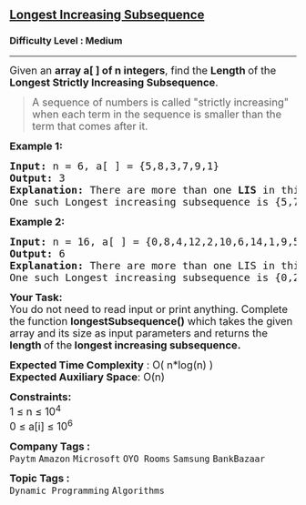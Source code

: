 <h2><a href="https://www.geeksforgeeks.org/problems/longest-increasing-subsequence-1587115620/1?utm_source=youtube&utm_medium=collab_striver_ytdescription&utm_campaign=longest-increasing-subsequence">Longest Increasing Subsequence</a></h2><h3>Difficulty Level : Medium</h3><hr><div class="problems_problem_content__Xm_eO"><p><span style="font-size: 18px;">Given an <strong>array a[ ] of n integers</strong>, find the <strong>Length </strong>of the<strong> Longest Strictly Increasing Subsequence</strong>.</span></p>
<blockquote>
<p><span style="font-size: 18px;">A sequence of numbers is called "strictly increasing" when each term in the sequence is smaller than the term that comes after it.</span></p>
</blockquote>
<p><strong><span style="font-size: 18px;">Example 1:</span></strong></p>
<pre><strong><span style="font-size: 18px;">Input: </span></strong><span style="font-size: 18px;">n = 6, a[ ] = {5,8,3,7,9,1}
<strong>Output: </strong>3<strong>
Explanation: </strong>There are more than one <strong>LIS</strong> in this array.  <br></span><span style="font-size: 18px;">One such Longest increasing subsequence is {5,7,9}.</span></pre>
<p><strong><span style="font-size: 18px;">Example 2:</span></strong></p>
<pre><strong><span style="font-size: 18px;">Input: </span></strong><span style="font-size: 18px;">n = 16, a[ ] = {0,8,4,12,2,10,6,14,1,9,5,13,3,11,7,15}
<strong>Output: </strong>6<strong>
Explanation: </strong>There are more than one LIS in this array. <br>One such Longest increasing subsequence is {0,2,6,9,13,15}.</span></pre>
<p><span style="font-size: 18px;"><strong>Your Task:</strong><br>You do not need to read input or print anything. Complete the function <strong>longestSubsequence()</strong> which takes the given array and its size as input parameters and returns the <strong>length </strong>of the<strong> longest increasing subsequence.</strong></span></p>
<p><span style="font-size: 18px;"><strong>Expected Time Complexity</strong> : O( n*log(n) )<br><strong>Expected Auxiliary Space</strong>: O(n)</span></p>
<p><span style="font-size: 18px;"><strong>Constraints:</strong></span><br><span style="font-size: 18px;">1 ≤ n ≤ 10<sup>4</sup><br>0 ≤ a[i] ≤ 10<sup>6</sup></span></p></div><p><span style=font-size:18px><strong>Company Tags : </strong><br><code>Paytm</code>&nbsp;<code>Amazon</code>&nbsp;<code>Microsoft</code>&nbsp;<code>OYO Rooms</code>&nbsp;<code>Samsung</code>&nbsp;<code>BankBazaar</code>&nbsp;<br><p><span style=font-size:18px><strong>Topic Tags : </strong><br><code>Dynamic Programming</code>&nbsp;<code>Algorithms</code>&nbsp;